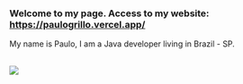 ### Welcome to my page. Access to my website: https://paulogrillo.vercel.app/
My name is Paulo, I am a Java developer living in Brazil - SP.<br>

<div style="display: inline_block"><br>
    <a href="https://www.linkedin.com/in/paulo-augusto-grillo/" target="_blank"><img src="https://img.shields.io/badge/-LinkedIn-%230077B5?style=for-the-badge&logo=linkedin&logoColor=white" target="_blank"></a> 

</div>
